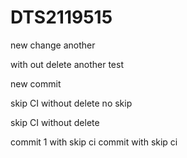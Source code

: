 # DTS2119515

new change
another

with out delete
another
test

new commit

skip CI without delete 
no skip





skip CI without delete 

commit 1 with skip ci
commit with skip ci
